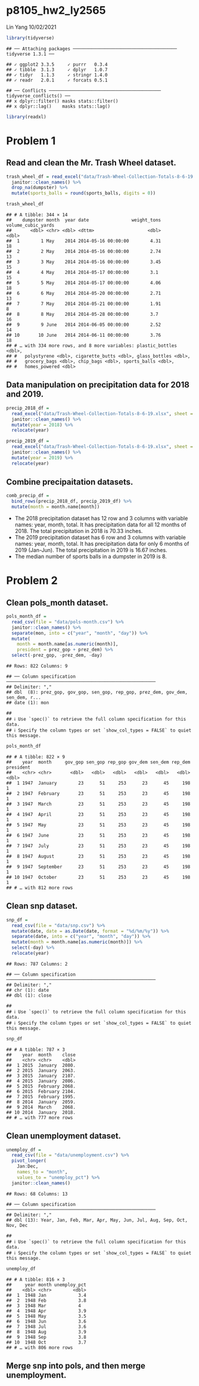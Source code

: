 p8105\_hw2\_ly2565
================
Lin Yang
10/02/2021

``` r
library(tidyverse)
```

    ## ── Attaching packages ─────────────────────────────────────── tidyverse 1.3.1 ──

    ## ✓ ggplot2 3.3.5     ✓ purrr   0.3.4
    ## ✓ tibble  3.1.3     ✓ dplyr   1.0.7
    ## ✓ tidyr   1.1.3     ✓ stringr 1.4.0
    ## ✓ readr   2.0.1     ✓ forcats 0.5.1

    ## ── Conflicts ────────────────────────────────────────── tidyverse_conflicts() ──
    ## x dplyr::filter() masks stats::filter()
    ## x dplyr::lag()    masks stats::lag()

``` r
library(readxl)
```

# Problem 1

## Read and clean the Mr. Trash Wheel dataset.

``` r
trash_wheel_df = read_excel("data/Trash-Wheel-Collection-Totals-8-6-19.xlsx", sheet = "Mr. Trash Wheel", range = "A2:N408") %>%  
  janitor::clean_names() %>% 
  drop_na(dumpster) %>% 
  mutate(sports_balls = round(sports_balls, digits = 0))

trash_wheel_df
```

    ## # A tibble: 344 × 14
    ##    dumpster month  year date                weight_tons volume_cubic_yards
    ##       <dbl> <chr> <dbl> <dttm>                    <dbl>              <dbl>
    ##  1        1 May    2014 2014-05-16 00:00:00        4.31                 18
    ##  2        2 May    2014 2014-05-16 00:00:00        2.74                 13
    ##  3        3 May    2014 2014-05-16 00:00:00        3.45                 15
    ##  4        4 May    2014 2014-05-17 00:00:00        3.1                  15
    ##  5        5 May    2014 2014-05-17 00:00:00        4.06                 18
    ##  6        6 May    2014 2014-05-20 00:00:00        2.71                 13
    ##  7        7 May    2014 2014-05-21 00:00:00        1.91                  8
    ##  8        8 May    2014 2014-05-28 00:00:00        3.7                  16
    ##  9        9 June   2014 2014-06-05 00:00:00        2.52                 14
    ## 10       10 June   2014 2014-06-11 00:00:00        3.76                 18
    ## # … with 334 more rows, and 8 more variables: plastic_bottles <dbl>,
    ## #   polystyrene <dbl>, cigarette_butts <dbl>, glass_bottles <dbl>,
    ## #   grocery_bags <dbl>, chip_bags <dbl>, sports_balls <dbl>,
    ## #   homes_powered <dbl>

## Data manipulation on precipitation data for 2018 and 2019.

``` r
precip_2018_df = 
  read_excel("data/Trash-Wheel-Collection-Totals-8-6-19.xlsx", sheet = "2018 Precipitation", range = "A2:B14") %>% 
  janitor::clean_names() %>% 
  mutate(year = 2018) %>% 
  relocate(year)

precip_2019_df = 
  read_excel("data/Trash-Wheel-Collection-Totals-8-6-19.xlsx", sheet = "2019 Precipitation", range = "A2:B8") %>% 
  janitor::clean_names() %>% 
  mutate(year = 2019) %>% 
  relocate(year)
```

## Combine precipaitation datasets.

``` r
comb_precip_df = 
  bind_rows(precip_2018_df, precip_2019_df) %>% 
  mutate(month = month.name[month])
```

-   The 2018 precipitation dataset has 12 row and 3 columns with
    variable names: year, month, total. It has precipitation data for
    all 12 months of 2018. The total precipitation in 2018 is 70.33
    inches.
-   The 2019 precipitation dataset has 6 row and 3 columns with variable
    names: year, month, total. It has precipitation data for only 6
    months of 2019 (Jan-Jun). The total precipitation in 2019 is 16.67
    inches.
-   The median number of sports balls in a dumpster in 2019 is 8.

# Problem 2

## Clean pols\_month dataset.

``` r
pols_month_df = 
  read_csv(file = "data/pols-month.csv") %>% 
  janitor::clean_names() %>% 
  separate(mon, into = c("year", "month", "day")) %>% 
  mutate(
    month = month.name[as.numeric(month)],
    president = prez_gop + prez_dem) %>%
  select(-prez_gop, -prez_dem, -day)
```

    ## Rows: 822 Columns: 9

    ## ── Column specification ────────────────────────────────────────────────────────
    ## Delimiter: ","
    ## dbl  (8): prez_gop, gov_gop, sen_gop, rep_gop, prez_dem, gov_dem, sen_dem, r...
    ## date (1): mon

    ## 
    ## ℹ Use `spec()` to retrieve the full column specification for this data.
    ## ℹ Specify the column types or set `show_col_types = FALSE` to quiet this message.

``` r
pols_month_df  
```

    ## # A tibble: 822 × 9
    ##    year  month     gov_gop sen_gop rep_gop gov_dem sen_dem rep_dem president
    ##    <chr> <chr>       <dbl>   <dbl>   <dbl>   <dbl>   <dbl>   <dbl>     <dbl>
    ##  1 1947  January        23      51     253      23      45     198         1
    ##  2 1947  February       23      51     253      23      45     198         1
    ##  3 1947  March          23      51     253      23      45     198         1
    ##  4 1947  April          23      51     253      23      45     198         1
    ##  5 1947  May            23      51     253      23      45     198         1
    ##  6 1947  June           23      51     253      23      45     198         1
    ##  7 1947  July           23      51     253      23      45     198         1
    ##  8 1947  August         23      51     253      23      45     198         1
    ##  9 1947  September      23      51     253      23      45     198         1
    ## 10 1947  October        23      51     253      23      45     198         1
    ## # … with 812 more rows

## Clean snp dataset.

``` r
snp_df = 
  read_csv(file = "data/snp.csv") %>% 
  mutate(date, date = as.Date(date, format = "%d/%m/%y")) %>% 
  separate(date, into = c("year", "month", "day")) %>% 
  mutate(month = month.name[as.numeric(month)]) %>% 
  select(-day) %>% 
  relocate(year)
```

    ## Rows: 787 Columns: 2

    ## ── Column specification ────────────────────────────────────────────────────────
    ## Delimiter: ","
    ## chr (1): date
    ## dbl (1): close

    ## 
    ## ℹ Use `spec()` to retrieve the full column specification for this data.
    ## ℹ Specify the column types or set `show_col_types = FALSE` to quiet this message.

``` r
snp_df
```

    ## # A tibble: 787 × 3
    ##    year  month    close
    ##    <chr> <chr>    <dbl>
    ##  1 2015  January  2080.
    ##  2 2015  January  2063.
    ##  3 2015  January  2107.
    ##  4 2015  January  2086.
    ##  5 2015  February 2068.
    ##  6 2015  February 2104.
    ##  7 2015  February 1995.
    ##  8 2014  January  2059.
    ##  9 2014  March    2068.
    ## 10 2014  January  2018.
    ## # … with 777 more rows

## Clean unemployment dataset.

``` r
unemploy_df =
  read_csv(file = "data/unemployment.csv") %>% 
  pivot_longer(
    Jan:Dec,
    names_to = "month",
    values_to = "unemploy_pct") %>% 
  janitor::clean_names()
```

    ## Rows: 68 Columns: 13

    ## ── Column specification ────────────────────────────────────────────────────────
    ## Delimiter: ","
    ## dbl (13): Year, Jan, Feb, Mar, Apr, May, Jun, Jul, Aug, Sep, Oct, Nov, Dec

    ## 
    ## ℹ Use `spec()` to retrieve the full column specification for this data.
    ## ℹ Specify the column types or set `show_col_types = FALSE` to quiet this message.

``` r
unemploy_df
```

    ## # A tibble: 816 × 3
    ##     year month unemploy_pct
    ##    <dbl> <chr>        <dbl>
    ##  1  1948 Jan            3.4
    ##  2  1948 Feb            3.8
    ##  3  1948 Mar            4  
    ##  4  1948 Apr            3.9
    ##  5  1948 May            3.5
    ##  6  1948 Jun            3.6
    ##  7  1948 Jul            3.6
    ##  8  1948 Aug            3.9
    ##  9  1948 Sep            3.8
    ## 10  1948 Oct            3.7
    ## # … with 806 more rows

## Merge snp into pols, and then merge unemployment.
